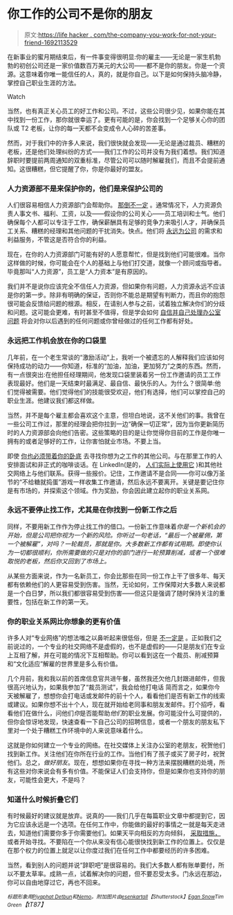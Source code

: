 # 你工作的公司不是你的朋友

> 原文:[https://life hacker . com/the-company-you-work-for-not-your-friend-1692113529](https://lifehacker.com/the-company-you-work-for-is-not-your-friend-1692113529)

在新事业的蜜月期结束后，有一件事变得很明显:你的雇主——无论是一家生机勃勃的初创公司还是一家价值数百万美元的大公司——都不是你的朋友。你是一个资源。这意味着你唯一能信任的人，真的，就是你自己。以下是如何保持头脑冷静，掌控自己职业生涯的方法。

Watch

当然，也有真正关心员工的好工作和公司。不过，这些公司很少见，如果你能在其中找到一份工作，那你就很幸运了。更有可能的是，你会找到一个足够关心你的团队或 T2 老板，让你的每一天都不会变成令人心碎的苦差事。

然而，对于我们中的许多人来说，我们很快就会发现——无论是通过裁员、糟糕的老板，还是他们处理纠纷的方式——我们工作的公司并没有为我们着想。我们知道辞职时要提前两周通知的双重标准，尽管公司可以随时解雇我们，而且不会提前通知。这很糟糕，但它提醒了你，你是你最好的盟友。

### 人力资源部不是来保护你的，他们是来保护公司的

人们很容易相信人力资源部门会帮助你。 [那倒不一定](https://lifehacker.com/understand-what-your-companys-hr-department-will-and-w-951450872) 。通常情况下，人力资源负责人事文书、福利、工资，以及——假设你的公司关心——员工培训和士气。他们确保每个人都可以专注于工作，确保薪酬具有足够的竞争力来吸引人才，并确保员工关系、糟糕的经理和其他问题的干扰消失。快点。他们将 [永远为公司](http://money.usnews.com/money/blogs/outside-voices-careers/2013/07/29/5-secrets-you-should-know-about-hr) 的需求和利益服务，不管这是否符合你的利益。

现在，在你的人力资源部门可能有好的人愿意帮忙，但是找到他们可能很难。当你这样做的时候，你可能会在个人的基础上与他们打交道，就像一个顾问或指导者。毕竟那叫“人力资源”，员工是“人力资本”是有原因的。

我们并不是说你应该完全不信任人力资源，但如果你有问题，人力资源永远不应该是你的第一步。除非有明确的保证，否则你不能总是期望有判断力，而且你的抱怨很可能会反馈给问题的根源。相反，在请别人参与之前，试着独立解决你们的分歧和问题。这可能会更难，有时甚至不值得，但是学会如何 [自信并自己处理办公室问题](https://lifehacker.com/be-assertive-not-aggressive-to-get-what-you-need-at-w-5808438) 将会对你以后遇到的任何问题或你曾经做过的任何工作都有好处。

### 永远把工作机会放在你的口袋里

几年前，在一个老生常谈的“激励活动”上，我听一个被遗忘的人解释我们应该如何保持成功的动力——你知道，标准的“加油，加油，更加努力”之类的东西。然而，有一点很突出:在他担任经理期间，他发现口袋里装着另一份工作邀请的员工工作表现最好。他们是一天结束时最满足、最自信、最快乐的人。为什么？很简单:他们觉得被需要。他们觉得他们的技能很受欢迎，他们有选择，他们可以掌控自己的职业生涯。他建议我们都这样做。

当然，并不是每个雇主都会喜欢这个主意，但坦白地说，这不关他们的事。我曾在一些公司工作过，那里的经理会把你拉到一边“确保一切正常”，因为当你更新简历时的人力资源部会向他们告密。这些策略的目的是让你觉得你目前的工作是你唯一拥有的或者足够好的工作，让你害怕就业市场。不要上当。

即使 [你也必须带着你的卧底](https://lifehacker.com/how-to-keep-your-job-search-secret-5951684) 去寻找你想为之工作的其他公司。与在那里工作的人安排面试和非正式的咖啡谈话。在 LinkedIn(是的， [人们实际上使用它](http://lifehacker.com/how-recruiters-really-look-at-your-linkedin-profile-and-1580589303) )和其他社交网络上与他们联系。获得一些报价。记住，工作邀请不是合同——你可以像万圣节的“不给糖就捣蛋”游戏一样收集工作邀请，然后永远不要离开。关键是要记住你是有市场的，并探索这个领域。作为奖励，你会因此建立起你的职业关系网。

### 永远不要停止找工作，尤其是在你找到一份新工作之后

同样，不要用新工作作为停止找工作的借口。一份新工作意味着*你是一个新机会的开始，但是公司把你视为一个新的风险。你听过一句老话，“最后一个被雇佣，第一个被解雇”，对吗？一轮裁员，那就是你。大多数新工作都有试用期。即使你认为一切都很顺利，你所需要做的只是对你的部门进行一轮预算削减，或者一个很难取悦的老板，然后你又回到了市场上。*

从某些方面来说，作为一名新员工，你会比那些在同一份工作上干了很多年、每天都有依赖他们的人更容易受到伤害。当然，无论如何，工作保障对大多数人来说都是一个白日梦，所以我们都很容易受到伤害——但这只是强调了随时保持关注的重要性，包括在新工作的第一天。

### 你的职业关系网比你想象的更有价值

许多人对“专业网络”的想法嗤之以鼻听起来很低俗，但是 [不一定是](https://lifehacker.com/how-to-skip-the-sleaze-and-build-a-real-professional-ne-510256651) 。正如我们之前说过的，一个专业的社交网络不是虚假的，也不是虚假的——只是朋友们在专业上互相了解，并在可能的情况下互相帮助。你可以看到这在一个裁员、削减预算和“文化适应”解雇的世界里是多么有价值。

几个月前，我和我以前的首席信息官共进午餐，虽然我还欠他几封跟进邮件，但我很高兴地认为，如果我参加了“裁员测试”，我会给他打电话 简而言之，如果你今天被解雇了，想想你会打电话或发邮件的前十个人，看看他们是否有新工作的线索或建议。如果你想不出十个人，现在就开始给老同事和朋友发邮件。打个招呼，看看他们在做什么，问他们*你*是否能帮助*他们*的职业发展。你可能没什么可提供的，但你会惊讶地发现，快速查看一下自己公司的招聘信息，或者一个朋友的朋友私下里对一个处于糟糕工作环境中的人来说意味着什么。

这就是你如何建立一个专业的网络。在社交媒体上关注办公室的老朋友，祝贺他们找到新工作。关注他们在你所在行业的工作。当他们有了孩子或买了房子时，祝贺他们。总之，*做好朋友*。现在，想想如果你在寻找一种方法来摆脱糟糕的处境，所有这些对你来说会有多有价值。不能保证人们会支持你，但是如果你也支持你的朋友，可能性会更大，不是吗？

### 知道什么时候折叠它们

有时候最好的建议就是放弃。说真的——我们几乎在每篇职业文章中都提到它，因为它应该永远是一个选项。在任何工作中，你能做的最好的事情之一就是每天走进去，知道他们需要你多于你需要他们。如果天平向相反的方向倾斜， [采取措施，](https://lifehacker.com/how-to-make-yourself-indispensable-at-work-1113590784) 或者开始寻找。不要陷在一个你从来没有信心能很快找到新工作的位置上。仅仅是在那个权力的位置上就足以让你度过我们在任何工作中都要经历的许多困难。

当然，看到别人的问题并说“辞职吧”是很容易的。我们大多数人都有账单要付，所以不要太草率。成熟一点，试着解决你的问题，但不要忍受太多。门永远在那边，你可以自由地穿过它，再也不回来。

<small>*标题形象用*</small>[<small>*Piyaphat Detbun*</small>](http://www.shutterstock.com/pic-259089254/stock-vector-big-boss-is-looking-down-a-small-little-businessman.html?src=2IsinQedxfqD7p_TFoOTOQ-1-96)<small>*和*</small>[<small>*Nemo*</small>](http://pixabay.com/en/pin-location-map-icon-navigation-308802/)<small>*。附加图片由*</small>[<small>*esenkartall*</small>](http://www.shutterstock.com/pic.mhtml?id=234982984&src=id)<small>*【Shutterstock】*</small>[<small>*Egan Snow*</small>](https://www.flickr.com/photos/egansnow/268912393)<small></small>*<small>*Tim Green*</small>【tT87】*
